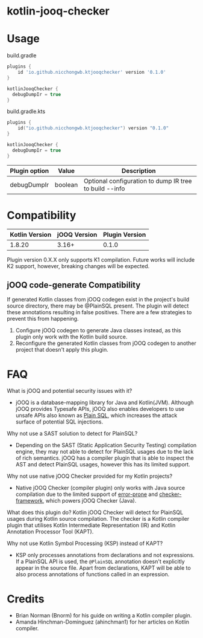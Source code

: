 # kotlin-jooq-checker

# Usage

build.gradle
```groovy
plugins {
    id 'io.github.nicchongwb.ktjooqchecker' version '0.1.0'
}

kotlinJooqChecker {
  debugDumpIr = true
}
```

build.gradle.kts
```kotlin
plugins {
    id("io.github.nicchongwb.ktjooqchecker") version "0.1.0"
}

kotlinJooqChecker {
  debugDumpIr = true
}
```

| Plugin option | Value   | Description                                            |
|---------------|---------|--------------------------------------------------------|
| debugDumpIr   | boolean | Optional configuration to dump IR tree to build --info |



# Compatibility

| Kotlin Version | jOOQ Version | Plugin Version |
|----------------|--------------|----------------|
| 1.8.20         | 3.16+        | 0.1.0          |

Plugin version 0.X.X only supports K1 compilation. Future works will include K2 support, however, breaking changes will be expected.

## jOOQ code-generate Compatibility
If generated Kotlin classes from jOOQ codegen exist in the project's build source directory, there may be @PlainSQL present. The plugin will detect these annotations resulting in false positives. There are a few strategies to prevent this from happening.

1. Configure jOOQ codegen to generate Java classes instead, as this plugin only work with the Kotlin build source.
2. Reconfigure the generated Kotlin classes from jOOQ codegen to another project that doesn't apply this plugin.


# FAQ
What is jOOQ and potential security issues with it?
- jOOQ is a database-mapping library for Java and Kotlin(JVM). Although jOOQ provides Typesafe APIs, jOOQ also enables developers to use unsafe APIs also known as [Plain SQL](https://www.jooq.org/doc/latest/manual/sql-building/plain-sql/), which increases the attack surface of potential SQL injections.

Why not use a SAST solution to detect for PlainSQL?
- Depending on the SAST (Static Application Security Testing) compilation engine, they may not able to detect for PlainSQL usages due to the lack of rich semantics. jOOQ has a compiler plugin that is able to inspect the AST and detect PlainSQL usages, however this has its limited support.

Why not use native jOOQ Checker provided for my Kotlin projects?
- Native jOOQ Checker (compiler plugin) only works with Java source compilation due to the limited support of [error-prone](https://github.com/google/error-prone) and [checker-framework](https://github.com/typetools/checker-framework), which powers jOOQ Checker (Java).

What does this plugin do?
Kotlin jOOQ Checker will detect for PlainSQL usages during Kotlin source compilation. The checker is a Kotlin compiler plugin that utilises Kotlin Intermediate Representation (IR) and Kotlin Annotation Processor Tool (KAPT).

Why not use Kotlin Symbol Processing (KSP) instead of KAPT?
- KSP only processes annotations from declarations and not expressions. If a PlainSQL API is used, the `@PlainSQL` annotation doesn't explicitly appear in the source file. Apart from declarations, KAPT will be able to also process annotations of functions called in an expression.

# Credits
- Brian Norman (Bnorm) for his guide on writing a Kotlin compiler plugin.
- Amanda Hinchman-Dominguez (ahinchman1) for her articles on Kotlin compiler.
